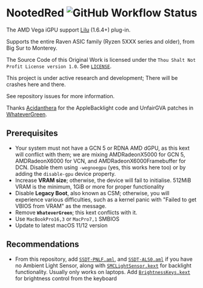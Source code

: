 # NootedRed ![GitHub Workflow Status](https://img.shields.io/github/actions/workflow/status/NootInc/NootedRed/main.yml?branch=master&logo=github&style=for-the-badge)

The AMD Vega iGPU support [Lilu](https://github.com/acidanthera/Lilu) (1.6.4+) plug-in.

Supports the entire Raven ASIC family (Ryzen 5XXX series and older), from Big Sur to Monterey.

The Source Code of this Original Work is licensed under the `Thou Shalt Not Profit License version 1.0`. See [`LICENSE`](https://github.com/NootInc/NootedRed/blob/master/LICENSE).

This project is under active research and development; There will be crashes here and there.

See repository issues for more information.

Thanks [Acidanthera](https://github.com/Acidanthera) for the AppleBacklight code and UnfairGVA patches in [WhateverGreen](https://github.com/Acidanthera/WhateverGreen).

## Prerequisites

- Your system must not have a GCN 5 or RDNA AMD dGPU, as this kext will conflict with them; we are mixing AMDRadeonX5000 for GCN 5, AMDRadeonX6000 for VCN, and AMDRadeonX6000Framebuffer for DCN. Disable them using `-wegnoegpu` (yes, this works here too) or by adding the `disable-gpu` device property.
- Increase **VRAM size**; otherwise, the device will fail to initialise. 512MiB VRAM is the minimum, 1GiB or more for proper functionality
- Disable **Legacy Boot**, also known as CSM; otherwise, you will experience various difficulties, such as a kernel panic with "Failed to get VBIOS from VRAM" as the message.
- Remove **`WhateverGreen`**; this kext conflicts with it.
- Use `MacBookPro16,3` or `MacPro7,1` SMBIOS
- Update to latest macOS 11/12 version

## Recommendations

- From this repository, add [`SSDT-PNLF.aml`](Assets/SSDT-PNLF.aml), and [`SSDT-ALS0.aml`](Assets/SSDT-ALS0.aml) if you have no Ambient Light Sensor, along with [`SMCLightSensor.kext`](https://github.com/Acidanthera/VirtualSMC) for backlight functionality. Usually only works on laptops. Add [`BrightnessKeys.kext`](https://github.com/Acidanthera/BrightnessKeys) for brightness control from the keyboard
